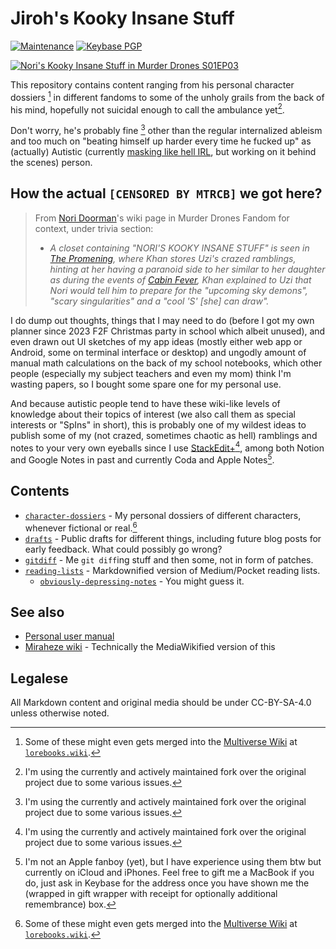 # Jiroh's Kooky Insane Stuff

[![Maintenance](https://img.shields.io/maintenance/yes/2023?color=orange&label=experimental%20project&style=for-the-badge)](https://experiments.andreijioh.eu.org) 
[![Keybase PGP](https://img.shields.io/keybase/pgp/ajhalili2006?label=pgp%20%28via%20keybase%29&logo=keybase&logoColor=white&style=for-the-badge)](https://keybase.io/ajhalili2006)

[![Nori's Kooky Insane Stuff in Murder Drones S01EP03](https://static.wikia.nocookie.net/murder-drones/images/7/73/Screenshot_2023-02-20_NORIS_KOOKY_INSANE_STUFF.png)](https://murder-drones.fandom.com/wiki/The_Promening#Plot)

This repository contains content ranging from his personal character dossiers [^1] in different fandoms to some of the unholy grails from the back of his mind, hopefully not suicidal enough to call the ambulance yet[^3].

Don't worry, he's probably fine [^3] other than the regular internalized ableism and too much on "beating himself up harder every time he fucked up" as (actually) Autistic (currently [masking like hell IRL](https://twitter.com/Kuys_Potpot/status/1640025400263999489?s=20), but working on it behind the scenes) person.

## How the actual `[CENSORED BY MTRCB]` we got here?

> From [Nori Doorman](https://murder-drones.fandom.com/wiki/Nori_Doorman)'s wiki page in Murder Drones Fandom for context, under trivia section:
> * _A closet containing "NORI'S KOOKY INSANE STUFF" is seen in [The Promening](https://murder-drones.fandom.com/wiki/The_Promening), where Khan stores Uzi's crazed ramblings, hinting at her having a paranoid side to her similar to her daughter as during the events of [Cabin Fever](https://murder-drones.fandom.com/wiki/Cabin_Fever), Khan explained to Uzi that Nori would tell him to prepare for the "upcoming sky demons", "scary singularities" and a "cool 'S' [she] can draw"._

I do dump out thoughts, things that I may need to do (before I got my own planner since 2023 F2F Christmas party in school which albeit unused), and even drawn out UI sketches of my app ideas (mostly either web app or Android, some on terminal interface or desktop) and ungodly amount of manual math calculations on the back of my school notebooks, which other people (especially my subject teachers and even my mom) think I'm wasting papers, so I bought some spare one for my personal use.

And because autistic people tend to have these wiki-like levels of knowledge about their topics of interest (we also call them as special interests or "SpIns" in short), this is probably one of my wildest ideas to publish some of my (not crazed, sometimes chaotic as hell) ramblings and notes to your very own eyeballs since I use [StackEdit+](https://stackedit.net)[^3], among both Notion and Google Notes in past and currently Coda and Apple Notes[^4].

## Contents

* [`character-dossiers`](./character-dossiers) - My personal dossiers of different characters, whenever fictional or real.[^1]
* [`drafts`](./drafts) - Public drafts for different things, including future blog posts for early feedback. What could possibly go wrong?
* [`gitdiff`](./gitdiff) - Me `git diff`ing stuff and then some, not in form of patches.
* [`reading-lists`](./reading-lists) - Markdownified version of Medium/Pocket reading lists.
	* [`obviously-depressing-notes`](./reading-lists/obviously-depressing-notes) - You might guess it.

## See also

* [Personal user manual](https://andreijiroh.eu.org/user-manual)
* [Miraheze wiki](https://wiki.andreijiroh.eu.org) - Technically the MediaWikified version of this

## Legalese

All Markdown content and original media should be under CC-BY-SA-4.0 unless otherwise noted.

[^1]: Some of these might even gets merged into the [Multiverse Wiki](https://multiverse.lorebooks.eu.org) at [`lorebooks.wiki`](https://lorebooks.eu.org).
[^2]: Unless you ask either [Elliot Alderson](https://go.andreijiroh.eu.org/elliot) (Mr. Robot), [Yusaku Fujiki](https://go.andreijiroh,eu.org/playmaker) (YGO VRAINS), [Fundy](https://go.andreijiroh.eu.org/fundy/dsmp) (Dream SMP character) or [Hunter](https://go.andreijiroh.eu.org/toh/hunter) (The Owl House).
[^3]: I'm using the currently and actively maintained fork over the original project due to some various issues.
[^4]: I'm not an Apple fanboy (yet), but I have experience using them btw but currently on iCloud and iPhones. Feel free to gift me a MacBook if you do, just ask in Keybase for the address once you have shown me the (wrapped in gift wrapper with receipt for optionally additional remembrance) box.
<!--stackedit_data:
eyJoaXN0b3J5IjpbMTE0Mjk1MTMzNCwtMTAyMzE5NTM4NSw2OD
cxNTY0NDIsNjc0NjYxMDU1LC0xMzU5MTU3MTYyLC0xMDM0MDc5
NTAyLDY4MDcyMzYyMV19
-->